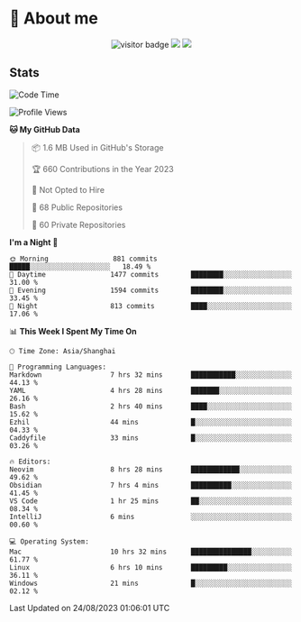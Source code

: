 <!-- ![](https://youpai.roccoshi.top/img/20200804214216.png) -->

# 🧐 About me
 
<p align="center">
<img src="https://visitor-badge.laobi.icu/badge?page_id=Lincest.Lincest&title=hits" alt="visitor badge"/>
<a href="mailto:imroccoshi@gmail.com"><img src="https://img.shields.io/badge/gmail-imroccoshi%40gmail.com-red"></a>
<a href="https://blog.roccoshi.top"><img src="https://img.shields.io/badge/blog-roccoshi-green"></a>
</p>

## Stats

<!--START_SECTION:waka-->
![Code Time](http://img.shields.io/badge/Code%20Time-537%20hrs%209%20mins-blue)

![Profile Views](http://img.shields.io/badge/Profile%20Views-1-blue)

**🐱 My GitHub Data** 

> 📦 1.6 MB Used in GitHub's Storage 
 > 
> 🏆 660 Contributions in the Year 2023
 > 
> 🚫 Not Opted to Hire
 > 
> 📜 68 Public Repositories 
 > 
> 🔑 60 Private Repositories 
 > 
**I'm a Night 🦉** 

```text
🌞 Morning                881 commits         █████░░░░░░░░░░░░░░░░░░░░   18.49 % 
🌆 Daytime                1477 commits        ████████░░░░░░░░░░░░░░░░░   31.00 % 
🌃 Evening                1594 commits        ████████░░░░░░░░░░░░░░░░░   33.45 % 
🌙 Night                  813 commits         ████░░░░░░░░░░░░░░░░░░░░░   17.06 % 
```


📊 **This Week I Spent My Time On** 

```text
🕑︎ Time Zone: Asia/Shanghai

💬 Programming Languages: 
Markdown                 7 hrs 32 mins       ███████████░░░░░░░░░░░░░░   44.13 % 
YAML                     4 hrs 28 mins       ███████░░░░░░░░░░░░░░░░░░   26.16 % 
Bash                     2 hrs 40 mins       ████░░░░░░░░░░░░░░░░░░░░░   15.62 % 
Ezhil                    44 mins             █░░░░░░░░░░░░░░░░░░░░░░░░   04.33 % 
Caddyfile                33 mins             █░░░░░░░░░░░░░░░░░░░░░░░░   03.26 % 

🔥 Editors: 
Neovim                   8 hrs 28 mins       ████████████░░░░░░░░░░░░░   49.62 % 
Obsidian                 7 hrs 4 mins        ██████████░░░░░░░░░░░░░░░   41.45 % 
VS Code                  1 hr 25 mins        ██░░░░░░░░░░░░░░░░░░░░░░░   08.34 % 
IntelliJ                 6 mins              ░░░░░░░░░░░░░░░░░░░░░░░░░   00.60 % 

💻 Operating System: 
Mac                      10 hrs 32 mins      ███████████████░░░░░░░░░░   61.77 % 
Linux                    6 hrs 10 mins       █████████░░░░░░░░░░░░░░░░   36.11 % 
Windows                  21 mins             █░░░░░░░░░░░░░░░░░░░░░░░░   02.12 % 
```


 Last Updated on 24/08/2023 01:06:01 UTC
<!--END_SECTION:waka-->


